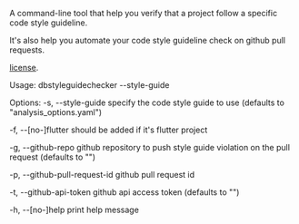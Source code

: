A command-line tool that help you verify that a project follow a specific code style guideline.

It's also help you automate your code style guideline check on github pull requests.

[license](https://github.com/bitsydarel/dbstyleguidechecker/blob/master/LICENSE).

Usage: dbstyleguidechecker --style-guide <path to analysis_options.yaml> <local project directory>

Options: -s, --style-guide      specify the code style guide to use (defaults to "analysis_options.yaml")

-f, --[no-]flutter              should be added if it's flutter project

-g, --github-repo               github repository to push style guide violation on the pull request (defaults to "")

-p, --github-pull-request-id    github pull request id

-t, --github-api-token          github api access token (defaults to "")

-h, --[no-]help                 print help message
